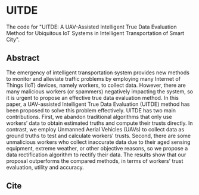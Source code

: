 # UITDE
The code for "UITDE: A UAV-Assisted Intelligent True Data Evaluation Method for Ubiquitous IoT Systems in Intelligent Transportation of Smart City".

## Abstract
The emergency of intelligent transportation system provides new methods to monitor and alleviate traffic problems by employing many Internet of Things (IoT) devices, namely workers, to collect data. However, there are many malicious workers (or spammers) negatively impacting the system, so it is urgent to propose an effective true data evaluation method. In this paper, a UAV-assisted Intelligent True Data Evaluation (UITDE) method has been proposed to solve this problem effectively.  UITDE has two main contributions. First, we abandon traditional algorithms that only use workers’ data to obtain estimated truths and compute their trusts directly. In contrast, we employ Unmanned Aerial Vehicles (UAVs) to collect data as ground truths to test and calculate workers' trusts. Second, there are some unmalicious workers who collect inaccurate data due to their aged sensing equipment, extreme weather, or other objective reasons, so we propose a data rectification algorithm to rectify their data. The results show that our proposal outperforms the compared methods, in terms of workers' trust evaluation, utility and accuracy.

## Cite
